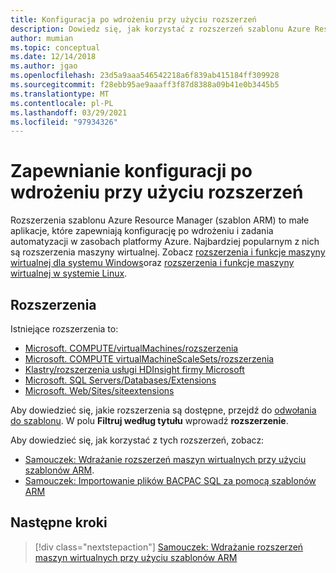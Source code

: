 ```yaml
---
title: Konfiguracja po wdrożeniu przy użyciu rozszerzeń
description: Dowiedz się, jak korzystać z rozszerzeń szablonu Azure Resource Manager (szablon ARM) w celu zapewnienia konfiguracji po wdrożeniu.
author: mumian
ms.topic: conceptual
ms.date: 12/14/2018
ms.author: jgao
ms.openlocfilehash: 23d5a9aaa546542218a6f839ab415184ff309928
ms.sourcegitcommit: f28ebb95ae9aaaff3f87d8388a09b41e0b3445b5
ms.translationtype: MT
ms.contentlocale: pl-PL
ms.lasthandoff: 03/29/2021
ms.locfileid: "97934326"
---
```

# <a name="provide-post-deployment-configurations-by-using-extensions"></a>Zapewnianie konfiguracji po wdrożeniu przy użyciu rozszerzeń

Rozszerzenia szablonu Azure Resource Manager (szablon ARM) to małe aplikacje, które zapewniają konfigurację po wdrożeniu i zadania automatyzacji w zasobach platformy Azure. Najbardziej popularnym z nich są rozszerzenia maszyny wirtualnej. Zobacz [rozszerzenia i funkcje maszyny wirtualnej dla systemu Windows](../../virtual-machines/extensions/features-windows.md)oraz [rozszerzenia i funkcje maszyny wirtualnej w systemie Linux](../../virtual-machines/extensions/features-linux.md).

## <a name="extensions"></a>Rozszerzenia

Istniejące rozszerzenia to:

- [Microsoft. COMPUTE/virtualMachines/rozszerzenia](/azure/templates/microsoft.compute/2018-10-01/virtualmachines/extensions)
- [Microsoft. COMPUTE virtualMachineScaleSets/rozszerzenia](/azure/templates/microsoft.compute/2018-10-01/virtualmachinescalesets/extensions)
- [Klastry/rozszerzenia usługi HDInsight firmy Microsoft](/azure/templates/microsoft.hdinsight/2018-06-01-preview/clusters)
- [Microsoft. SQL Servers/Databases/Extensions](/azure/templates/microsoft.sql/2014-04-01/servers/databases/extensions)
- [Microsoft. Web/Sites/siteextensions](/azure/templates/microsoft.web/2016-08-01/sites/siteextensions)

Aby dowiedzieć się, jakie rozszerzenia są dostępne, przejdź do [odwołania do szablonu](/azure/templates/). W polu **Filtruj według tytułu** wprowadź **rozszerzenie**.

Aby dowiedzieć się, jak korzystać z tych rozszerzeń, zobacz:

- [Samouczek: Wdrażanie rozszerzeń maszyn wirtualnych przy użyciu szablonów ARM](template-tutorial-deploy-vm-extensions.md).
- [Samouczek: Importowanie plików BACPAC SQL za pomocą szablonów ARM](template-tutorial-deploy-sql-extensions-bacpac.md)

## <a name="next-steps"></a>Następne kroki

> [!div class="nextstepaction"]
> [Samouczek: Wdrażanie rozszerzeń maszyn wirtualnych przy użyciu szablonów ARM](template-tutorial-deploy-vm-extensions.md)
